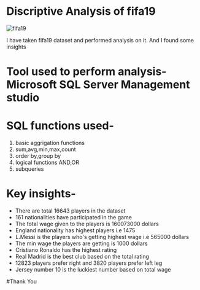 # Discriptive Analysis of fifa19
![fifa19](https://user-images.githubusercontent.com/118667586/206905841-9fd75d37-8bfa-44e7-b918-35ef9bd8b135.gif)

I have taken fifa19 dataset and performed analysis on it. And I found some insights

# Tool used to perform analysis- Microsoft SQL Server Management studio

# SQL functions used-
1. basic aggrigation functions
2. sum,avg,min,max,count
3. order by,group by
4. logical functions AND,OR
5. subqueries


# Key insights-
* There are total 16643 players in the dataset
* 161 nationalities have participated in the game
* The total wage given to the players is 160073000 dollars
* England nationality has highest players i.e 1475
* L.Messi is the players who's getting highest wage i.e 565000 dollars
* The min wage the players are getting is 1000 dollars
* Cristiano Ronaldo has the highest rating
* Real Madrid is the best club based on the total rating
* 12823 players prefer right and 3820 players prefer left leg
* Jersey number 10 is the luckiest number based on total wage

#Thank You
